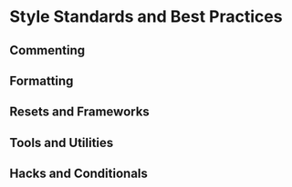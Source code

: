 Style Standards and Best Practices
==================================

Commenting
----------

Formatting
----------

Resets and Frameworks
---------------------

Tools and Utilities
-------------------

Hacks and Conditionals
----------------------


